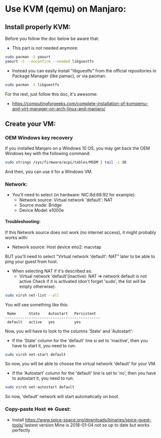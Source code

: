 # Use KVM (qemu) on Manjaro:
## Install properly KVM:
Before you follow the doc below be aware that:
- This part is not needed anymore:
```bash
sudo pacman -S yaourt
yaourt -S --noconfirm --needed libguestfs
```
- Instead you can easily install "libguestfs" from the official repositories in Package Manager (like pamac), or via pacman:
```bash
sudo pacman -S libguestfs
```
For the rest, just follow this doc, it's awesome:
- https://computingforgeeks.com/complete-installation-of-kvmqemu-and-virt-manager-on-arch-linux-and-manjaro/

## Create your VM:

### OEM Windows key recovery
If you installed Manjaro on a Windows 10 OS, you may get back the OEM Windows key with the following command:
```bash
sudo strings /sys/firmware/acpi/tables/MSDM | tail -c 30
```
And then, you can use it for a Windows VM.

### Network:

- You'll need to select (in hardware: NIC:8d:68:92 for example):
    - Network source: Virtual network 'default': NAT
    - Source mode: Bridge
    - Device Model: e1000e

#### Troubleshooting:

If this Network source does not work (no internet access), it might probably works with: 
- Network source: Host device eno2: macvtap

BUT you'll need to select "Virtual network 'default': NAT" later to be able to ping your guest from host.
- When selecting NAT if it's described as:
    - Virtual network 'default'(inactive): NAT => network default is not active
Check if it is activated (don't forget 'sudo', the list will be empty otherwise):
```bash
sudo virsh net-list --all
```
You will see something like this:
```
 Name      State    Autostart   Persistent
--------------------------------------------
 default   active   yes         yes
```
Now, you will have to look to the columns 'State' and 'Autostart':
- If the 'State' column for the 'default' line si set to 'inactive', then you have to start it, you need to run:
```bash
sudo virsh net-start default
```
So now, you will be able to choose the virtual network 'default' for your VM.

- If the 'Autostart' column for the 'default' line is set to 'no', then you have to autostart it, you need to run:
```bash
sudo virsh net-autostart default
```
So now, 'default' network will start automatically on boot.

### Copy-paste Host <=> Guest:
- Install https://www.spice-space.org/downloads/binaries/spice-guest-tools/ lastest version
Mine is 2018-01-04 not so up to date but works perfectly